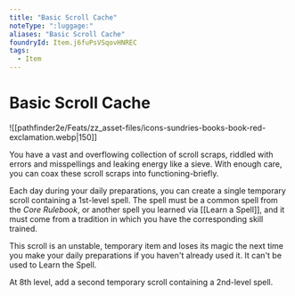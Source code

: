 ```yaml
---
title: "Basic Scroll Cache"
noteType: ":luggage:"
aliases: "Basic Scroll Cache"
foundryId: Item.j6fuPsVSqovHNREC
tags:
  - Item
---
```


# Basic Scroll Cache
![[pathfinder2e/Feats/zz_asset-files/icons-sundries-books-book-red-exclamation.webp|150]]

You have a vast and overflowing collection of scroll scraps, riddled with errors and misspellings and leaking energy like a sieve. With enough care, you can coax these scroll scraps into functioning-briefly.

Each day during your daily preparations, you can create a single temporary scroll containing a 1st-level spell. The spell must be a common spell from the _Core Rulebook_, or another spell you learned via [[Learn a Spell]], and it must come from a tradition in which you have the corresponding skill trained.

This scroll is an unstable, temporary item and loses its magic the next time you make your daily preparations if you haven't already used it. It can't be used to Learn the Spell.

At 8th level, add a second temporary scroll containing a 2nd-level spell.
